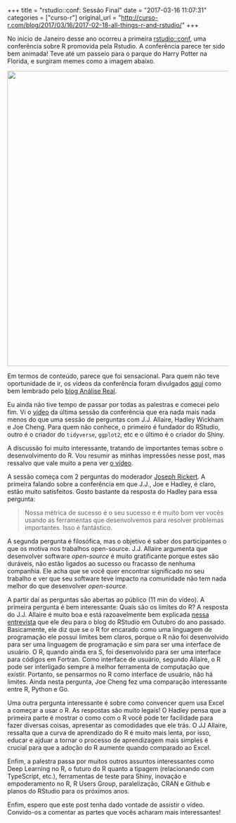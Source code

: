 +++
title = "rstudio::conf: Sessão Final"
date = "2017-03-16 11:07:31"
categories = ["curso-r"]
original_url = "http://curso-r.com/blog/2017/03/16/2017-02-18-all-things-r-and-rstudio/"
+++

<p>
No início de Janeiro desse ano ocorreu a primeira
<a href="https://www.rstudio.com/conference/">rstudio::conf</a>, uma
conferência sobre R promovida pela Rstudio. A conferência parece ter
sido bem animada! Teve até um passeio para o parque do Harry Potter na
Florida, e surgiram memes como a imagem abaixo.
</p>
<p>
<img src="http://curso-r.com/blog/2017-02-18-all-things-r-and-rstudio_files/figure-html/hadley-1.png" width="672">
</p>
<p>
Em termos de conteúdo, parece que foi sensacional. Para quem não teve
oportunidade de ir, os videos da conferência foram divulgados
<a href="https://www.rstudio.com/resources/webinars/#rstudioconf">aqui</a>
como bem lembrado pelo
<a href="https://analisereal.com/2017/02/16/videos-da-rstudio-conference-disponiveis/">blog
Análise Real</a>.
</p>
<p>
Eu ainda não tive tempo de passar por todas as palestras e comecei pelo
fim. Vi o
<a href="https://www.rstudio.com/resources/videos/all-things-r-and-rstudio/">vídeo</a>
da última sessão da conferência que era nada mais nada menos do que uma
sessão de perguntas com J.J. Allaire, Hadley Wickham e Joe Cheng. Para
quem não conhece, o primeiro é fundador do RStudio, outro é o criador do
<code>tidyverse</code>, <code>ggplot2</code>, etc e o último é o criador
do Shiny.
</p>
<p>
A discussão foi muito interessante, tratando de importantes temas sobre
o desenvolvimento do R. Vou resumir as minhas impressões nesse post, mas
ressalvo que vale muito a pena ver
<a href="https://www.rstudio.com/resources/videos/all-things-r-and-rstudio/">o
vídeo</a>.
</p>
<p>
A sessão começa com 2 perguntas do moderador
<a href="https://www.rstudio.com/rviews/author/josephrickert/">Joseph
Rickert</a>. A primeira falando sobre a conferência em que J.J., Joe e
Hadley, é claro, estão muito satisfeitos. Gosto bastante da resposta do
Hadley para essa pergunta:
</p>
<blockquote>
<p>
Nossa métrica de sucesso é o seu sucesso e é muito bom ver vocês usando
as ferramentas que desenvolvemos para resolver problemas importantes.
Isso é fantástico.
</p>
</blockquote>
<p>
A segunda pergunta é filosófica, mas o objetivo é saber dos
participantes o que os motiva nos trabalhos open-source. J.J. Allaire
argumenta que desenvolver software <em>open-source</em> é muito
gratificante porque estes são duráveis, não estão ligados ao sucesso ou
fracasso de nenhuma companhia. Ele acha que se você quer encontrar
significado no seu trabalho e ver que seu software teve impacto na
comunidade não tem nada melhor do que desenvolver <em>open-source</em>.
</p>
<p>
A partir daí as perguntas são abertas ao público (11 min do vídeo). A
primeira pergunta é bem interessante: Quais são os limites do R? A
resposta do J.J. Allaire é muito boa e está razoavelmente bem explicada
<a href="https://www.rstudio.com/rviews/2016/10/12/interview-with-j-j-allaire/">nessa
entrevista</a> que ele deu para o blog do RStudio em Outubro do ano
passado. Basicamente, ele diz que se o R for encarado como uma linguagem
de programação ele possui limites bem claros, porque o R não foi
desenvolvido para ser uma linguagem de programação e sim para ser uma
interface de usuário. O R, quando ainda era S, foi desenvolvido para ser
uma interface para códigos em Fortran. Como interface de usuário,
segundo Allaire, o R pode ser interligado sempre à melhor ferramenta de
computação que existir. Portanto, se pensarmos no R como interface de
usuário, não há limites. Ainda nesta pergunta, Joe Cheng fez uma
comparação interessante entre R, Python e Go.
</p>
<p>
Uma outra pergunta interessante é sobre como convencer quem usa Excel a
começar a usar o R. As respostas são muito legais! O Hadley pensa que a
primeira parte é mostrar o como com o R você pode ter facilidade para
fazer diversas coisas, apresentar as comodidades que ele trás. O JJ
Allaire, ressalta que a curva de aprendizado do R é muito mais lenta,
por isso, educar e ajduar a tornar o processo de aprendizagem mais
simples é crucial para que a adoção do R aumente quando comparado ao
Excel.
</p>
<p>
Enfim, a palestra passa por muitos outros assuntos interessantes como
Deep Learning no R, o futuro do R quanto a tipagem (relacionando com
TypeScript, etc.), ferramentas de teste para Shiny, inovação e
empoderamento no R, R Users Group, paralelização, CRAN e Github e planos
do RStudio para os próximos anos.
</p>
<p>
Enfim, espero que este post tenha dado vontade de assistir o vídeo.
Convido-os a comentar as partes que vocês acharam mais interessantes!
</p>

